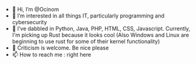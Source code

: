- 👋 Hi, I’m @Ocinom
- 👀 I’m interested in all things IT, particularly programming and cybersecurity
- 🌱 I’ve dabbled in Python, Java, PHP, HTML, CSS, Javascript. Currently, I'm picking up Rust because it looks cool (Also Windows and Linux are beginning to use rust for some of their kernel functionality)
- 💞️ Criticism is welcome. Be nice please
- 📫 How to reach me : right here

<!---
Ocinom/Ocinom is a ✨ special ✨ repository because its `README.md` (this file) appears on your GitHub profile.
You can click the Preview link to take a look at your changes.
--->
